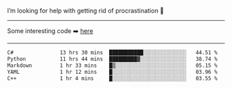 I’m looking for help with getting rid of procrastination 🤔

-----

Some interesting code :arrow_right: [here](https://github.com/zhen8838/playground)

-----

<!--START_SECTION:waka-->

```txt
C#               13 hrs 30 mins  ███████████░░░░░░░░░░░░░░   44.51 %
Python           11 hrs 44 mins  █████████▓░░░░░░░░░░░░░░░   38.74 %
Markdown         1 hr 33 mins    █▒░░░░░░░░░░░░░░░░░░░░░░░   05.15 %
YAML             1 hr 12 mins    █░░░░░░░░░░░░░░░░░░░░░░░░   03.96 %
C++              1 hr 4 mins     █░░░░░░░░░░░░░░░░░░░░░░░░   03.55 %
```

<!--END_SECTION:waka-->

<!--
**zhen8838/zhen8838** is a ✨ _special_ ✨ repository because its `README.md` (this file) appears on your GitHub profile.

Here are some ideas to get you started:

- 🔭 I’m currently working on ...
- 🌱 I’m currently learning ...
- 👯 I’m looking to collaborate on ...
 ...
- 💬 Ask me about ...
- 📫 How to reach me: ...
- 😄 Pronouns: ...
- ⚡ Fun fact: ...
-->
